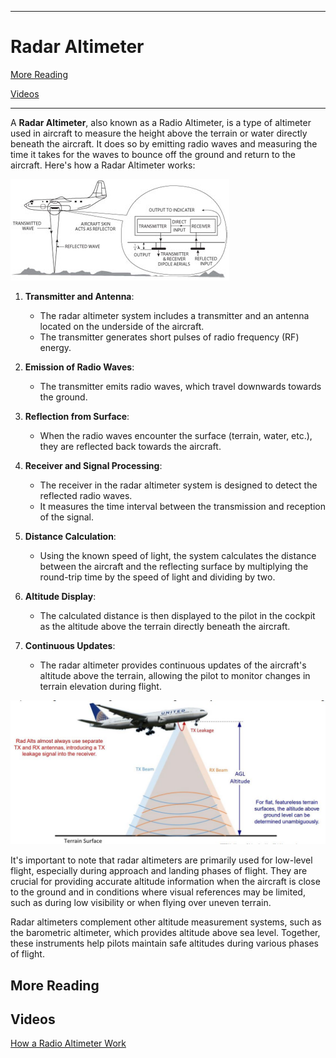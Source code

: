 ------------------------------------------------------------------------------------------------------------
# Radar Altimeter 

[More Reading](https://github.com/flyn28261/DuncanU/tree/main/Radar%20Altimeter#more-reading)

[Videos](https://github.com/flyn28261/DuncanU/tree/main/Radar%20Altimeter#videos)


------------------------------------------------------------------------------------------------------------

A **Radar Altimeter**, also known as a Radio Altimeter, is a type of altimeter used in aircraft to measure the height above the terrain or water directly beneath the aircraft. It does so by emitting radio waves and measuring the time it takes for the waves to bounce off the ground and return to the aircraft. Here's how a Radar Altimeter works:

![](c130.jpg)

1. **Transmitter and Antenna**:
   - The radar altimeter system includes a transmitter and an antenna located on the underside of the aircraft.
   - The transmitter generates short pulses of radio frequency (RF) energy.

2. **Emission of Radio Waves**:
   - The transmitter emits radio waves, which travel downwards towards the ground.

3. **Reflection from Surface**:
   - When the radio waves encounter the surface (terrain, water, etc.), they are reflected back towards the aircraft.

4. **Receiver and Signal Processing**:
   - The receiver in the radar altimeter system is designed to detect the reflected radio waves.
   - It measures the time interval between the transmission and reception of the signal.

5. **Distance Calculation**:
   - Using the known speed of light, the system calculates the distance between the aircraft and the reflecting surface by multiplying the round-trip time by the speed of light and dividing by two.

6. **Altitude Display**:
   - The calculated distance is then displayed to the pilot in the cockpit as the altitude above the terrain directly beneath the aircraft.

7. **Continuous Updates**:
   - The radar altimeter provides continuous updates of the aircraft's altitude above the terrain, allowing the pilot to monitor changes in terrain elevation during flight.

![](Honeywell.JPG)

It's important to note that radar altimeters are primarily used for low-level flight, especially during approach and landing phases of flight. They are crucial for providing accurate altitude information when the aircraft is close to the ground and in conditions where visual references may be limited, such as during low visibility or when flying over uneven terrain.

Radar altimeters complement other altitude measurement systems, such as the barometric altimeter, which provides altitude above sea level. Together, these instruments help pilots maintain safe altitudes during various phases of flight.

## More Reading

## Videos

[How a Radio Altimeter Work](https://youtu.be/CGSK8wUJRqQ?si=VmdcOA1hC5fxlrPv)
